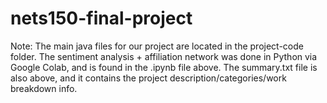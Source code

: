 # nets150-final-project

Note: The main java files for our project are located in the project-code folder. The sentiment analysis + affiliation network was done in Python via Google Colab, and is found in the .ipynb file above. The summary.txt file is also above, and it contains the project description/categories/work breakdown info.
